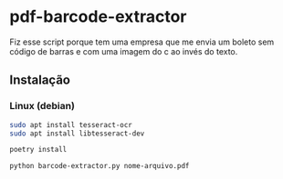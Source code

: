 # pdf-barcode-extractor

Fiz esse script porque tem uma empresa que me envia um boleto sem código de barras e com uma imagem do c ao invés do texto.

## Instalação

### Linux (debian)

```sh
sudo apt install tesseract-ocr
sudo apt install libtesseract-dev

poetry install
```

```
python barcode-extractor.py nome-arquivo.pdf
```
